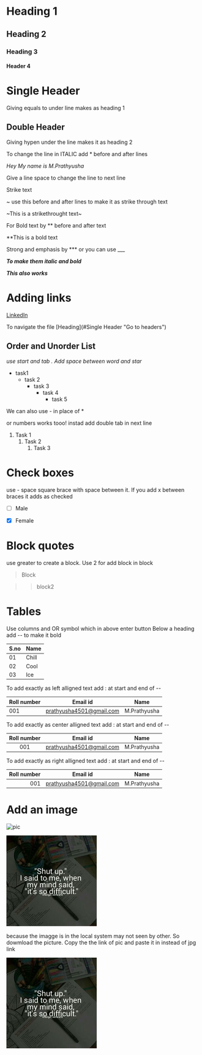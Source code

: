 # Heading 1
## Heading 2
### Heading 3
#### Header 4

Single Header
=============
Giving equals to under line makes as heading 1

Double Header
--------------
Giving hypen under the line makes it as heading 2

To change the line in ITALIC add * before and after lines

*Hey My name is M.Prathyusha*

Give a line space to change the line to next line

Strike text

~ use this before and after lines to make it as strike through text

~This is a strikethrought text~

For Bold text by ** before and after text

**This is a bold text

Strong and emphasis by *** or you can use ___

***To make them italic and bold***

___This also works___


Adding links  []()
============

[LinkedIn](https://www.linkedin.com/in/prathyusha-mogulluru-4501/)

To navigate the file 
[Heading](#Single Header "Go to headers")

Order and Unorder List
----------------------

*use start and tab . Add space between word and star*
* task1  
  * task 2
    * task 3
      * task 4
        * task 5


We can also use - in place of *

or numbers works tooo! instad add double tab in next line

1. Task 1
    1. Task 2
        1. Task 3
        
        
        
Check boxes
============

use - space square brace with space between it. If you add x between braces it adds as checked

- [ ] Male

- [X] Female

Block quotes
==============

use greater to create a block. Use 2 for add block in block

> Block

>> block2

Tables
=======

Use columns and OR symbol which in above enter button
Below a heading add -- to make it bold


S.no | Name 
-----|------
01   | Chill
02   | Cool
03   | Ice

To add exactly as left alligned text add : at start and end of --

Roll number | Email id | Name
:-----------|----------|------
001 | prathyusha4501@gmail.com| M.Prathyusha


To add exactly as center alligned text add : at start and end of --

Roll number | Email id | Name
:----------:|----------|------
001 | prathyusha4501@gmail.com| M.Prathyusha

To add exactly as right alligned text add : at start and end of --

Roll number | Email id | Name
-----------:|----------|------
001 | prathyusha4501@gmail.com| M.Prathyusha


Add an image
=============

![pic](https://th.bing.com/th/id/OIP.xnsDlENhmYpkJl-nFXYzMQHaEK?w=304&h=180&c=7&o=5&dpr=1.03&pid=1.7)



![mypic](9b128efbb07e5b85c735fc495513ac74.jpg)

because the imagge is in the local system may not seen by other. So dowmload the picture. Copy the the link of pic and paste it in instead of jpg link


![mypic2](https://raw.githubusercontent.com/MPrathyusha01/NewRepo/main/9b128efbb07e5b85c735fc495513ac74.jpg)
